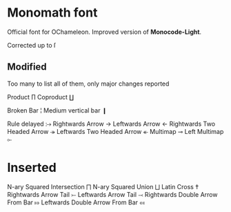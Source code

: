 # Monomath font
Official font for OChameleon.
Improved version of **Monocode-Light**.

Corrected up to ſ

## Modified
Too many to list all of them, only major changes reported

Product                                 ∏
Coproduct                               ∐

Broken Bar                              ¦
Medium vertical bar                     ❙

Rule delayed                            ⧴
Rightwards Arrow                        →
Leftwards Arrow                         ←
Rightwards Two Headed Arrow             ↠
Leftwards Two Headed Arrow              ↞
Multimap                                ⊸
Left Multimap                           ⟜

# Inserted
N-ary Squared Intersection              ⨅
N-ary Squared Union                     ⨆
Latin Cross                             ✝
Rightwards Arrow Tail                   ⤚
Leftwards Arrow Tail                    ⤙
Rightwards Double Arrow From Bar        ⤇
Leftwards Double Arrow From Bar         ⤆